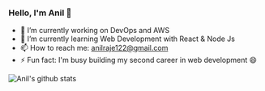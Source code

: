 <!--
**anilraje122/anilraje122** is a ✨ _special_ ✨ repository because its `README.md` (this file) appears on your GitHub profile.
-->

### Hello, I'm Anil 👋

- 🔭 I’m currently working on DevOps and AWS
- 🌱 I’m currently learning Web Development with React & Node Js
- 📫 How to reach me: anilraje122@gmail.com
- ⚡ Fun fact: I'm busy building my second career in web development 😄
<!-- - 💬 Ask me about my journey from system adminstrator to developer -->

![Anil's github stats](https://github-readme-stats.vercel.app/api?username=anilraje122&show_icons=true&count_private=true&theme=default)
